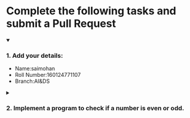 # Complete the following tasks and submit a Pull Request
<details open>
<summary><h3>1. Add your details: </h3></summary>
<ul>
  <li> Name:saimohan </li>
  <li> Roll Number:160124771107 </li>
  <li> Branch:AI&DS </li>
</ul>
</details>
<details>
<summary><h3> 2. Implement a program to check if a number is even or odd. </h3></summary>
<ul>
  <li> Create a new file in the repository and add your code. </li>
  <li> Use any programming language of your choice. </li>
</ul>
</details>
